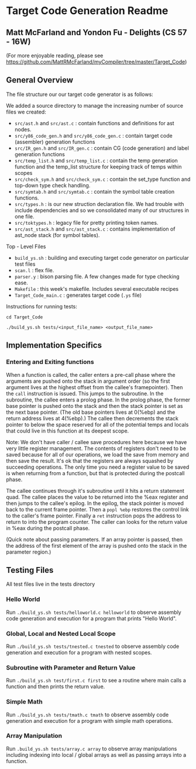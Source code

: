 # Target Code Generation Readme
## Matt McFarland and Yondon Fu - Delights (CS 57 - 16W)
(For more enjoyable reading, please see https://github.com/MattRMcFarland/myCompiler/tree/master/Target_Code)

## General Overview
The file structure our our target code generator is as follows:

We added a source directory to manage the increasing number of source files we created:
* `src/ast.h` and `src/ast.c` : contain functions and definitions for ast nodes.
* `src/y86_code_gen.h` and `src/y86_code_gen.c` : contain target code (assembler) generation functions
* `src/IR_gen.h` and `src/IR_gen.c` : contain CG (code generation) and label generation functions
* `src/temp_list.h` and `src/temp_list.c` : contain the temp generation function and the temp_list structure for keeping track of temps within scopes
* `src/check_sym.h` and `src/check_sym.c` : contain the set_type function and top-down type check handling.
* `src/symtab.h` and `src/symtab.c` : contain the symbol table creation functions.
* `src/types.h` : is our new struction declaration file. We had trouble with include dependencies and so we consolidated many of our structures in one file.
* `src/toktypes.h` : legacy file for pretty printing token names.
* `src/ast_stack.h` and `src/ast_stack.c` : contains implementation of ast_node stack (for symbol tables).

Top - Level Files
* `build_ys.sh` : building and executing target code generator on particular test files
* `scan.l` : flex file.
* `parser.y` : bison parsing file. A few changes made for type checking ease.
* `Makefile` : this week's makefile. Includes several executable recipes
* `Target_Code_main.c` : generates target code (`.ys` file)

Instructions for running tests:

`cd Target_Code`

`./build_ys.sh tests/<input_file_name> <output_file_name>`

## Implementation Specifics

### Entering and Exiting functions

When a function is called, the caller enters a pre-call phase where the arguments are pushed onto the stack in argument order (so the first argument lives at the highest offset from the callee's framepointer). Then the `call` instruction is issued. This jumps to the subroutine. In the subroutine, the callee enters a prolog phase. In the prolog phase, the former base pointer is pushed onto the stack and then the stack pointer is set as the next base pointer. (The old base pointers lives at 0(%ebp) and the return address lives at 4(%ebp).) The callee then decrements the stack pointer to below the space reserved for all of the potential temps and locals that could live in this function at its deepest scope. 

Note: We don't have caller / callee save procedures here because we have very little register management. The contents of registers don't need to be saved because for all of our operations, we load the save from memory and then save the result. It's ok that the registers are always squashed by succeeding operations. The only time you need a register value to be saved is when returning from a function, but that is protected during the postcall phase.

The callee continues through it's subroutine until it hits a return statement quad. The callee places the value to be returned into the %eax register and then jumps to the callee's epilog. In the epilog, the stack pointer is moved back to the current frame pointer. Then a `popl %ebp` restores the control link to the caller's frame pointer. Finally a `ret` instruction pops the address to return to into the program counter. The caller can looks for the return value in %eax during the postcall phase.

(Quick note about passing parameters. If an array pointer is passed, then the address of the first element of the array is pushed onto the stack in the parameter region.)

## Testing Files
All test files live in the tests directory

### Hello World

Run `./build_ys.sh tests/helloworld.c helloworld` to observe assembly code generation and execution for a program that prints "Hello World".

### Global, Local and Nested Local Scope

Run `./build_ys.sh tests/tnested.c tnested` to observe assembly code generation and execution for a program with nested scopes.

### Subroutine with Parameter and Return Value

Run `./build_ys.sh test/first.c first` to see a routine where main calls a function and then prints the return value.

### Simple Math

Run `./build_ys.sh tests/tmath.c tmath` to observe assembly code generation and execution for a program with simple math operations.

### Array Manipulation

Run `.build_ys.sh tests/array.c array` to observe array manipulations including indexing into local / global arrays as well as passing arrays into a function.




